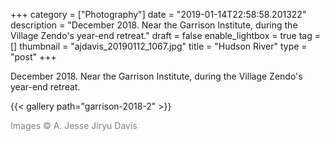 +++
category = ["Photography"]
date = "2019-01-14T22:58:58.201322"
description = "December 2018. Near the Garrison Institute, during the Village Zendo's year-end retreat."
draft = false
enable_lightbox = true
tag = []
thumbnail = "ajdavis_20190112_1067.jpg"
title = "Hudson River"
type = "post"
+++

December 2018. Near the Garrison Institute, during the Village Zendo's year-end retreat.

{{< gallery path="garrison-2018-2" >}}

<span style="color: gray">Images &copy; A. Jesse Jiryu Davis</span>
